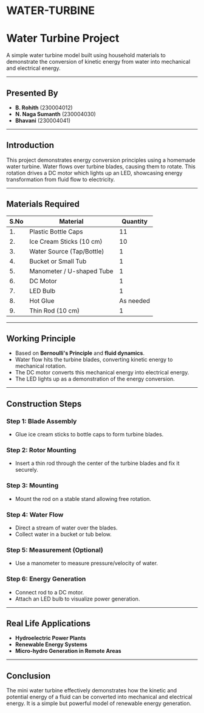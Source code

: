 # WATER-TURBINE
#  Water Turbine Project

A simple water turbine model built using household materials to demonstrate the conversion of kinetic energy from water into mechanical and electrical energy.

---

##  Presented By

- **B. Rohith** (230004012)  
- **N. Naga Sumanth** (230004030)  
- **Bhavani** (230004041)

---

##  Introduction

This project demonstrates energy conversion principles using a homemade water turbine. Water flows over turbine blades, causing them to rotate. This rotation drives a DC motor which lights up an LED, showcasing energy transformation from fluid flow to electricity.

---

##  Materials Required

| S.No | Material                      | Quantity     |
|------|-------------------------------|--------------|
| 1.   | Plastic Bottle Caps           | 11           |
| 2.   | Ice Cream Sticks (10 cm)      | 10           |
| 3.   | Water Source (Tap/Bottle)     | 1            |
| 4.   | Bucket or Small Tub           | 1            |
| 5.   | Manometer / U-shaped Tube     | 1            |
| 6.   | DC Motor                      | 1            |
| 7.   | LED Bulb                      | 1            |
| 8.   | Hot Glue                      | As needed    |
| 9.   | Thin Rod (10 cm)              | 1            |

---

##  Working Principle

- Based on **Bernoulli's Principle** and **fluid dynamics**.
- Water flow hits the turbine blades, converting kinetic energy to mechanical rotation.
- The DC motor converts this mechanical energy into electrical energy.
- The LED lights up as a demonstration of the energy conversion.

---

##  Construction Steps

###  Step 1: Blade Assembly
- Glue ice cream sticks to bottle caps to form turbine blades.

###  Step 2: Rotor Mounting
- Insert a thin rod through the center of the turbine blades and fix it securely.

###  Step 3: Mounting
- Mount the rod on a stable stand allowing free rotation.

###  Step 4: Water Flow
- Direct a stream of water over the blades.
- Collect water in a bucket or tub below.

###  Step 5: Measurement (Optional)
- Use a manometer to measure pressure/velocity of water.

###  Step 6: Energy Generation
- Connect rod to a DC motor.
- Attach an LED bulb to visualize power generation.

---

##  Real Life Applications

- **Hydroelectric Power Plants**
- **Renewable Energy Systems**
- **Micro-hydro Generation in Remote Areas**

---

##  Conclusion

The mini water turbine effectively demonstrates how the kinetic and potential energy of a fluid can be converted into mechanical and electrical energy. It is a simple but powerful model of renewable energy generation.

